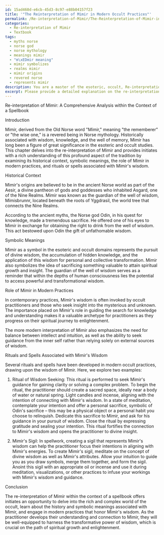 ```yaml
---
id: 15ad460d-e6cb-45d3-8c97-e88b04157f23
title: '"The Reinterpretation of Mimir in Modern Occult Practices"'
permalink: /Re-interpretation-of-Mimir/The-Reinterpretation-of-Mimir-in-Modern-Occult-Practices/
categories:
  - Re-interpretation of Mimir
  - Textbook
tags:
  - myths norse
  - norse god
  - norse mythology
  - meanings mimir
  - "m\xEDmir meaning"
  - mimir symbolizes
  - realms mimir
  - mimir origins
  - revered norse
  - represents mimir
description: You are a master of the esoteric, occult, Re-interpretation of Mimir and education, you have written many textbooks on the subject in ways that provide students with rich and deep understanding of the subject. You are being asked to write textbook-like sections on a topic and you do it with full context, explainability, and reliability in accuracy to the true facts of the topic at hand, in a textbook style that a student would easily be able to learn from, in a rich, engaging, and contextual way. Always include relevant context (such as formulas and history), related concepts, and in a way that someone can gain deep insights from.
excerpt: Please provide a detailed explanation on the re-interpretation of Mimir within the context of a spellbook, focusing on how initiates can gain rich knowledge and understanding on this specific aspect of the occult. Include historical references, symbolic meanings, the role of Mimir in modern practices, and rituals or spells associated with Mimir's wisdom.
---
```

Re-interpretation of Mimir: A Comprehensive Analysis within the Context of a Spellbook

Introduction

Mimir, derived from the Old Norse word "Mímir," meaning "the rememberer" or "the wise one," is a revered being in Norse mythology. Historically associated with wisdom, knowledge, and the well of memory, Mimir has long been a figure of great significance in the esoteric and occult studies. This chapter delves into the re-interpretation of Mimir and provides initiates with a rich understanding of this profound aspect of the tradition by examining its historical context, symbolic meanings, the role of Mimir in modern practices, and rituals or spells associated with Mimir's wisdom.

Historical Context

Mimir's origins are believed to be in the ancient Norse world as part of the Aesir, a divine pantheon of gods and goddesses who inhabited Asgard, one of the Nine Realms. Mimir was known as the guardian of the well of wisdom, Mímisbrunnr, located beneath the roots of Yggdrasil, the world tree that connects the Nine Realms.

According to the ancient myths, the Norse god Odin, in his quest for knowledge, made a tremendous sacrifice. He offered one of his eyes to Mimir in exchange for obtaining the right to drink from the well of wisdom. This act bestowed upon Odin the gift of unfathomable wisdom.

Symbolic Meanings

Mimir as a symbol in the esoteric and occult domains represents the pursuit of divine wisdom, the accumulation of hidden knowledge, and the application of this wisdom for personal and collective transformation. Mimir also symbolizes the idea of sacrificing something valuable to attain spiritual growth and insight. The guardian of the well of wisdom serves as a reminder that within the depths of human consciousness lies the potential to access powerful and transformational wisdom.

Role of Mimir in Modern Practices

In contemporary practices, Mimir's wisdom is often invoked by occult practitioners and those who seek insight into the mysterious and unknown. The importance placed on Mimir's role in guiding the search for knowledge and understanding makes it a valuable archetype for practitioners as they progress on their spiritual journey to enlightenment.

The more modern interpretation of Mimir also emphasizes the need for balance between intellect and intuition, as well as the ability to seek guidance from the inner self rather than relying solely on external sources of wisdom.

Rituals and Spells Associated with Mimir's Wisdom

Several rituals and spells have been developed in modern occult practices, drawing upon the wisdom of Mimir. Here, we explore two examples:

1. Ritual of Wisdom Seeking: This ritual is performed to seek Mimir's guidance for gaining clarity or solving a complex problem. To begin the ritual, the practitioner should create a sacred space, ideally near a body of water or natural spring. Light candles and incense, aligning with the intention of connecting with Mimir's wisdom. In a state of meditation, contemplate your intention and offer a personal sacrifice, symbolic of Odin's sacrifice – this may be a physical object or a personal habit you choose to relinquish. Dedicate this sacrifice to Mimir, and ask for his guidance in your pursuit of wisdom. Close the ritual by expressing gratitude and sealing your intention. This ritual fortifies the connection to Mimir's wisdom and opens the practitioner to divine insight.

2. Mimir's Sigil: In spellwork, creating a sigil that represents Mimir's wisdom can help the practitioner focus their intentions in aligning with Mimir's energies. To create Mimir's sigil, meditate on the concept of divine wisdom as well as Mimir's attributes. Allow your intuition to guide you as you draw symbols, merge them together, and form the sigil. Anoint this sigil with an appropriate oil or incense and use it during meditation, visualizations, or other practices to infuse your workings with Mimir's wisdom and guidance.

Conclusion

The re-interpretation of Mimir within the context of a spellbook offers initiates an opportunity to delve into the rich and complex world of the occult, learn about the history and symbolic meanings associated with Mimir, and engage in modern practices that honor Mimir's wisdom. As the practitioner develops their understanding and connection to Mimir, they will be well-equipped to harness the transformative power of wisdom, which is crucial on the path of spiritual growth and enlightenment.
